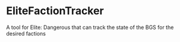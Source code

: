 # EliteFactionTracker
 A tool for Elite: Dangerous that can track the state of the BGS for the desired factions

